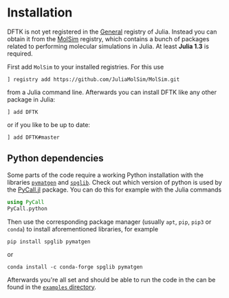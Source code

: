 # Installation

DFTK is not yet registered in the [General](https://github.com/JuliaRegistries/General)
registry of Julia.
Instead you can obtain it from
the [MolSim](https://github.com/JuliaMolSim/MolSim.git) registry,
which contains a bunch of packages related to performing molecular simulations in Julia.
At least **Julia 1.3** is required.

First add `MolSim` to your installed registries. For this use
```
] registry add https://github.com/JuliaMolSim/MolSim.git
```
from a Julia command line.
Afterwards you can install DFTK like any other package in Julia:
```
] add DFTK
```
or if you like to be up to date:
```
] add DFTK#master
```

## Python dependencies
Some parts of the code require a working Python installation with the libraries
[`pymatgen`](https://pymatgen.org/) and [`spglib`](https://atztogo.github.io/spglib/).
Check out which version of python is used by the
[PyCall.jl](https://github.com/JuliaPy/PyCall.jl) package.
You can do this for example with the Julia commands
```julia
using PyCall
PyCall.python
```
Then use the corresponding package manager (usually `apt`, `pip`, `pip3` or `conda`)
to install aforementioned libraries, for example
```
pip install spglib pymatgen
```
or
```
conda install -c conda-forge spglib pymatgen
```
Afterwards you're all set and should be able to
run the code in the can be found in the [`examples` directory](https://dftk.org/tree/master/examples).

